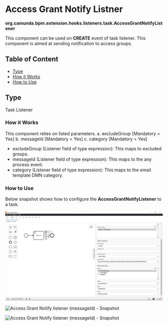 # Access Grant Notify Listner

**org.camunda.bpm.extension.hooks.listeners.task.AccessGrantNotifyListener**

This component can be used on **CREATE** event of task listener.  This component is aimed at sending notification to access groups.
## Table of Content
* [Type](#type)
* [How it Works](#how-it-works)
* [How to Use](#how-to-use)

## Type

Task Listener

### How it Works

This component relies on listed parameters.
a. excludeGroup [Mandatory = Yes]
b. messageId [Mandatory = Yes]
c. category [Mandatory = Yes]

- excludeGroup (Listener field of type expression): This maps to excluded groups.
- messageId (Listener field of type expression): This maps to the any process event.
- category (Listener field of type expression): This maps to the email template DMN category. 

### How to Use

Below snapshot shows how to configure the **AccessGrantNotifyListener** to a task. 

![Access Grant Notify listener (excludeGroup) - Snapshot](./images/accessgrantnotify-listner-snp1.jpg)

![Access Grant Notify listener (messageId) - Snapshot](./images/accessgrantnotify-listner-snp2.jpg.jpg)

![Access Grant Notify listener (messageId) - Snapshot](./images/accessgrantnotify-listner-snp3.jpg.jpg)